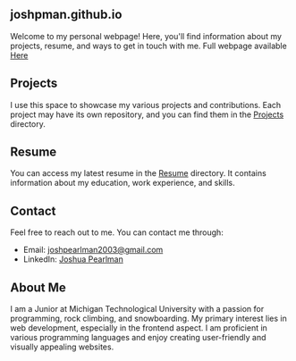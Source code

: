 ## joshpman.github.io
Welcome to my personal webpage! Here, you'll find information about my projects, resume, and ways to get in touch with me.
Full webpage available <a href="https://joshpearlman.rocks" target="_blank">Here</a>

## Projects

I use this space to showcase my various projects and contributions. Each project may have its own repository, and you can find them in the [Projects](/projects) directory.

## Resume

You can access my latest resume in the [Resume](/resume) directory. It contains information about my education, work experience, and skills.

## Contact

Feel free to reach out to me. You can contact me through:

- Email: [joshpearlman2003@gmail.com](mailto:your.email@example.com)
- LinkedIn: [Joshua Pearlman](https://www.linkedin.com/in/joshua-pearlman-7b618927b/)

## About Me

I am a Junior at Michigan Technological University with a passion for programming, rock climbing, and snowboarding. My primary interest lies in web development, especially in the frontend aspect. I am proficient in various programming languages and enjoy creating user-friendly and visually appealing websites.
